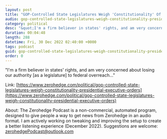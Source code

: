 ```yaml
---
layout: post
title: "GOP-Controlled State Legislatures Weigh 'Constitutionality' Of Presidential Executive Orders"
audio: gop-controlled-state-legislatures-weigh-constitutionality-presidential-executive-orders-1
category: political
desc: "&quot;I'm a firm believer in states' rights, and am very concerned about losing our authority [as a legislature] to federal overreach...&quot;"
duration: 00:04:48
length: 288
datetime: Fri, 30 Dec 2022 02:40:00 +0000
tags: podcast
guid: gop-controlled-state-legislatures-weigh-constitutionality-presidential-executive-orders-0
order: 0
---
```

&quot;I'm a firm believer in states' rights, and am very concerned about losing our authority [as a legislature] to federal overreach...&quot;

Link: [https://www.zerohedge.com/political/gop-controlled-state-legislatures-weigh-constitutionality-presidential-executive-orders](https://www.zerohedge.com/political/gop-controlled-state-legislatures-weigh-constitutionality-presidential-executive-orders)

About: The Zerohedge Podcast is a non-commercial, automated program, designed to give people a way to get news from Zerohedge in an audio format.  I am actively working on tweaking and improving the setup to create a better listening experience (December 2022).  Suggestions are welcome: [zerohedgePodcast@outlook.com](mailto:zerohedgePodcast@outlook.com)